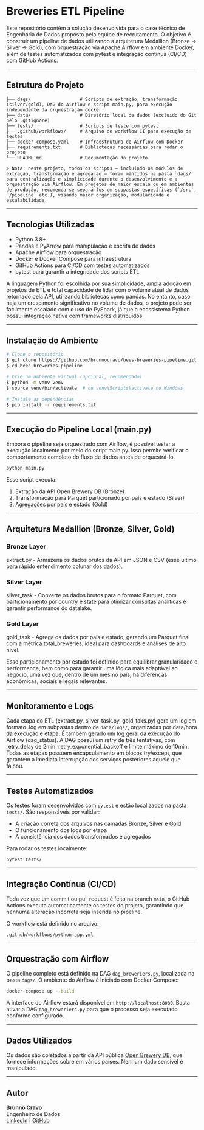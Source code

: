 # Breweries ETL Pipeline

Este repositório contém a solução desenvolvida para o case técnico de Engenharia de Dados proposto pela equipe de recrutamento. O objetivo é construir um pipeline de dados utilizando a arquitetura Medallion (Bronze → Silver → Gold), com orquestração via Apache Airflow em ambiente Docker, além de testes automatizados com pytest e integração contínua (CI/CD) com GitHub Actions.

________________________________________

## Estrutura do Projeto
```
├── dags/                  # Scripts de extração, transformação (silver/gold), DAG do Airflow e script main.py, para execução independente da orquestração docker.
├── data/                  # Diretório local de dados (excluído do Git pelo .gitignore)
├── tests/                 # Scripts de teste com pytest
├── .github/workflows/     # Arquivo de workflow CI para execução de testes
├── docker-compose.yaml    # Infraestrutura do Airflow com Docker
├── requirements.txt       # Bibliotecas necessárias para rodar o projeto
└── README.md              # Documentação do projeto

> Nota: neste projeto, todos os scripts — incluindo os módulos de extração, transformação e agregação — foram mantidos na pasta `dags/` para centralização e simplicidade durante o desenvolvimento e a orquestração via Airflow. Em projetos de maior escala ou em ambientes de produção, recomenda-se separá-los em subpastas específicas (`/src`, `/pipeline` etc.), visando maior organização, modularidade e escalabilidade.

```
________________________________________

## Tecnologias Utilizadas
- Python 3.8+
- Pandas e PyArrow para manipulação e escrita de dados
- Apache Airflow para orquestração
- Docker e Docker Compose para infraestrutura
- GitHub Actions para CI/CD com testes automatizados
- pytest para garantir a integridade dos scripts ETL

A linguagem Python foi escolhida por sua simplicidade, ampla adoção em projetos de ETL e total capacidade de lidar com o volume atual de dados retornado pela API, utilizando bibliotecas como pandas. No entanto, caso haja um crescimento significativo no volume de dados, o projeto pode ser facilmente escalado com o uso de PySpark, já que o ecossistema Python possui integração nativa com frameworks distribuídos.

________________________________________

## Instalação do Ambiente
```bash
# Clone o repositório
$ git clone https://github.com/brunnocravo/bees-breweries-pipeline.git
$ cd bees-breweries-pipeline

# Crie um ambiente virtual (opcional, recomendado)
$ python -m venv venv
$ source venv/bin/activate  # ou venv\Scripts\activate no Windows

# Instale as dependências
$ pip install -r requirements.txt
```
________________________________________

## Execução do Pipeline Local (main.py)
Embora o pipeline seja orquestrado com Airflow, é possível testar a execução localmente por meio do script main.py. Isso permite verificar o comportamento completo do fluxo de dados antes de orquestrá-lo.

```bash
python main.py
```

Esse script executa:
1. Extração da API Open Brewery DB (Bronze)
2. Transformação para Parquet particionado por país e estado (Silver)
3. Agregações por país e estado (Gold)

________________________________________

## Arquitetura Medallion (Bronze, Silver, Gold)

### Bronze Layer
extract.py - Armazena os dados brutos da API em JSON e CSV (esse último para rápido entendimento colunar dos dados).

### Silver Layer
silver_task - Converte os dados brutos para o formato Parquet, com particionamento por country e state para otimizar consultas analíticas e garantir performance do datalake.

### Gold Layer
gold_task - Agrega os dados por país e estado, gerando um Parquet final com a métrica total_breweries, ideal para dashboards e análises de alto nível.

Esse particionamento por estado foi definido para equilibrar granularidade e performance, bem como para garantir uma lógica mais adaptável ao negócio, uma vez que, dentro de um mesmo país, há diferenças econômicas, sociais e legais relevantes.

________________________________________

## Monitoramento e Logs
Cada etapa do ETL (extract.py, silver_task.py, gold_taks.py) gera um log em formato .log em subpastas dentro de `data/logs/`, organizadas por data/hora da execução e etapa. É também gerado um log geral da execução do Airflow (dag_status).
A DAG possui um retry de três tentativas, com retry_delay de 2min, retry_exponential_backoff e limite máximo de 10min.
Todas as etapas possuem encapsulamento em blocos try/except, que garantem a imediata interrupção dos serviços posteriores àquele que falhou.
________________________________________

## Testes Automatizados
Os testes foram desenvolvidos com `pytest` e estão localizados na pasta `tests/`. São responsáveis por validar:

- A criação correta dos arquivos nas camadas Bronze, Silver e Gold
- O funcionamento dos logs por etapa
- A consistência dos dados transformados e agregados

Para rodar os testes localmente:
```bash
pytest tests/
```

________________________________________

## Integração Contínua (CI/CD)
Toda vez que um commit ou pull request é feito na branch `main`, o GitHub Actions executa automaticamente os testes do projeto, garantindo que nenhuma alteração incorreta seja inserida no pipeline.

O workflow está definido no arquivo:
```
.github/workflows/python-app.yml
```

________________________________________

## Orquestração com Airflow
O pipeline completo está definido na DAG `dag_breweriers.py`, localizada na pasta `dags/`. O ambiente do Airflow é iniciado com Docker Compose:

```bash
docker-compose up --build
```

A interface do Airflow estará disponível em `http://localhost:8080`. Basta ativar a DAG `dag_breweriers.py` para que o processo seja executado conforme configurado.

________________________________________

## Dados Utilizados
Os dados são coletados a partir da API pública [Open Brewery DB](https://www.openbrewerydb.org/), que fornece informações sobre em vários países. Nenhum dado sensível é manipulado.

________________________________________

## Autor
**Brunno Cravo**  
Engenheiro de Dados  
[LinkedIn](https://www.linkedin.com/in/brunnocoutocravo) | [GitHub](https://github.com/brunnocravo)

